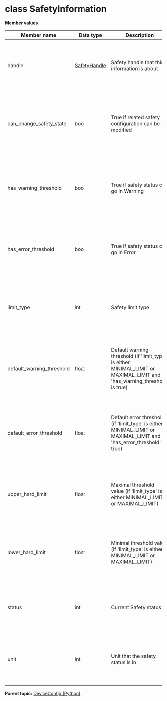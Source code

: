 # class SafetyInformation

 **Member values** 

|Member name|Data type|Description|Usage|
|-----------|---------|-----------|-----|
|handle| [SafetyHandle](../Common/SafetyHandle.md#)|Safety handle that this information is about|To set handle, you simply assign a value directly to a field within handle. You can also use the parent message's HasField\(\) method to check if a message type field value has been set.|
|can\_change\_safety\_state|bool|True if related safety configuration can be modified|You can manipulate the field can\_change\_safety\_state as if it were a regular field. To clear the value of can\_change\_safety\_state and reset it to the default value for its type, you call the ClearField\(\) method of the Message interface.|
|has\_warning\_threshold|bool|True if safety status can go in Warning|You can manipulate the field has\_warning\_threshold as if it were a regular field. To clear the value of has\_warning\_threshold and reset it to the default value for its type, you call the ClearField\(\) method of the Message interface.|
|has\_error\_threshold|bool|True if safety status can go in Error|You can manipulate the field has\_error\_threshold as if it were a regular field. To clear the value of has\_error\_threshold and reset it to the default value for its type, you call the ClearField\(\) method of the Message interface.|
|limit\_type|int|Safety limit type|You can manipulate the field limit\_type as if it were a regular field. To clear the value of limit\_type and reset it to the default value for its type, you call the ClearField\(\) method of the Message interface.|
|default\_warning\_threshold|float|Default warning threshold \(if 'limit\_type' is either MINIMAL\_LIMIT or MAXIMAL\_LIMIT and 'has\_warning\_threshold' is true\)|You can manipulate the field default\_warning\_threshold as if it were a regular field. To clear the value of default\_warning\_threshold and reset it to the default value for its type, you call the ClearField\(\) method of the Message interface.|
|default\_error\_threshold|float|Default error threshold \(if 'limit\_type' is either MINIMAL\_LIMIT or MAXIMAL\_LIMIT and 'has\_error\_threshold' is true\)|You can manipulate the field default\_error\_threshold as if it were a regular field. To clear the value of default\_error\_threshold and reset it to the default value for its type, you call the ClearField\(\) method of the Message interface.|
|upper\_hard\_limit|float|Maximal threshold value \(if 'limit\_type' is either MINIMAL\_LIMIT or MAXIMAL\_LIMIT\)|You can manipulate the field upper\_hard\_limit as if it were a regular field. To clear the value of upper\_hard\_limit and reset it to the default value for its type, you call the ClearField\(\) method of the Message interface.|
|lower\_hard\_limit|float|Minimal threshold value \(if 'limit\_type' is either MINIMAL\_LIMIT or MAXIMAL\_LIMIT\)|You can manipulate the field lower\_hard\_limit as if it were a regular field. To clear the value of lower\_hard\_limit and reset it to the default value for its type, you call the ClearField\(\) method of the Message interface.|
|status|int|Current Safety status|You can manipulate the field status as if it were a regular field. To clear the value of status and reset it to the default value for its type, you call the ClearField\(\) method of the Message interface.|
|unit|int|Unit that the safety status is in|You can manipulate the field unit as if it were a regular field. To clear the value of unit and reset it to the default value for its type, you call the ClearField\(\) method of the Message interface.|

**Parent topic:** [DeviceConfig \(Python\)](../../summary_pages/DeviceConfig.md)

